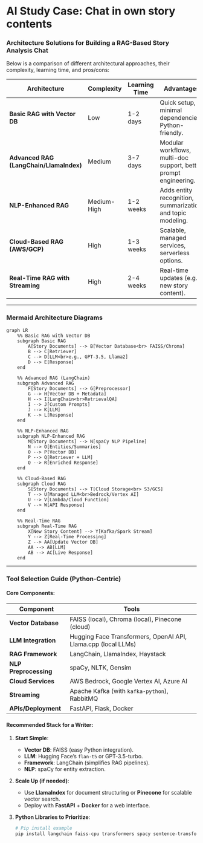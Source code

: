 # AI Study Case: Chat in own story contents


### Architecture Solutions for Building a RAG-Based Story Analysis Chat

Below is a comparison of different architectural approaches, their complexity, learning time, and pros/cons:

| **Architecture**               | **Complexity** | **Learning Time** | **Advantages**                                                                 | **Disadvantages**                                                                 |
|---------------------------------|----------------|-------------------|--------------------------------------------------------------------------------|-----------------------------------------------------------------------------------|
| **Basic RAG with Vector DB**    | Low            | 1-2 days          | Quick setup, minimal dependencies, Python-friendly.                           | Limited scalability, basic retrieval, no advanced NLP features.                   |
| **Advanced RAG (LangChain/LlamaIndex)** | Medium       | 3-7 days          | Modular workflows, multi-doc support, better prompt engineering.              | Requires learning LangChain/LlamaIndex APIs.                                      |
| **NLP-Enhanced RAG**            | Medium-High    | 1-2 weeks         | Adds entity recognition, summarization, and topic modeling.                   | Requires NLP expertise (e.g., spaCy, NLTK).                                      |
| **Cloud-Based RAG (AWS/GCP)**   | High           | 1-3 weeks         | Scalable, managed services, serverless options.                               | Costly for large datasets, vendor lock-in, cloud-specific learning.               |
| **Real-Time RAG with Streaming**| High           | 2-4 weeks         | Real-time updates (e.g., new story content).                                  | Complex setup (e.g., Kafka/Spark), overkill for static datasets.                  |

---

### Mermaid Architecture Diagrams

```mermaid
graph LR
    %% Basic RAG with Vector DB
    subgraph Basic RAG
        A[Story Documents] --> B[Vector Database<br> FAISS/Chroma]
        B --> C[Retriever]
        C --> D[LLM<br>e.g., GPT-3.5, Llama2]
        D --> E[Response]
    end

    %% Advanced RAG (LangChain)
    subgraph Advanced RAG
        F[Story Documents] --> G[Preprocessor]
        G --> H[Vector DB + Metadata]
        H --> I[LangChain<br>RetrievalQA]
        I --> J[Custom Prompts]
        J --> K[LLM]
        K --> L[Response]
    end

    %% NLP-Enhanced RAG
    subgraph NLP-Enhanced RAG
        M[Story Documents] --> N[spaCy NLP Pipeline]
        N --> O[Entities/Summaries]
        O --> P[Vector DB]
        P --> Q[Retriever + LLM]
        Q --> R[Enriched Response]
    end

    %% Cloud-Based RAG
    subgraph Cloud RAG
        S[Story Documents] --> T[Cloud Storage<br> S3/GCS]
        T --> U[Managed LLM<br>Bedrock/Vertex AI]
        U --> V[Lambda/Cloud Function]
        V --> W[API Response]
    end

    %% Real-Time RAG
    subgraph Real-Time RAG
        X[New Story Content] --> Y[Kafka/Spark Stream]
        Y --> Z[Real-Time Processing]
        Z --> AA[Update Vector DB]
        AA --> AB[LLM]
        AB --> AC[Live Response]
    end
```

---

### Tool Selection Guide (Python-Centric)

#### Core Components:
| **Component**          | **Tools**                                                                 |
|-------------------------|---------------------------------------------------------------------------|
| **Vector Database**     | FAISS (local), Chroma (local), Pinecone (cloud)                          |
| **LLM Integration**     | Hugging Face Transformers, OpenAI API, Llama.cpp (local LLMs)            |
| **RAG Framework**       | LangChain, LlamaIndex, Haystack                                           |
| **NLP Preprocessing**   | spaCy, NLTK, Gensim                                                      |
| **Cloud Services**      | AWS Bedrock, Google Vertex AI, Azure AI                                  |
| **Streaming**           | Apache Kafka (with `kafka-python`), RabbitMQ                              |
| **APIs/Deployment**     | FastAPI, Flask, Docker                                                   |

#### Recommended Stack for a Writer:
1. **Start Simple**:  
   - **Vector DB**: FAISS (easy Python integration).  
   - **LLM**: Hugging Face’s `flan-t5` or GPT-3.5-turbo.  
   - **Framework**: LangChain (simplifies RAG pipelines).  
   - **NLP**: spaCy for entity extraction.  

2. **Scale Up (if needed)**:  
   - Use **LlamaIndex** for document structuring or **Pinecone** for scalable vector search.  
   - Deploy with **FastAPI** + **Docker** for a web interface.  

3. **Python Libraries to Prioritize**:  
   ```python
   # Pip install example
   pip install langchain faiss-cpu transformers spacy sentence-transformers fastapi
   ```

